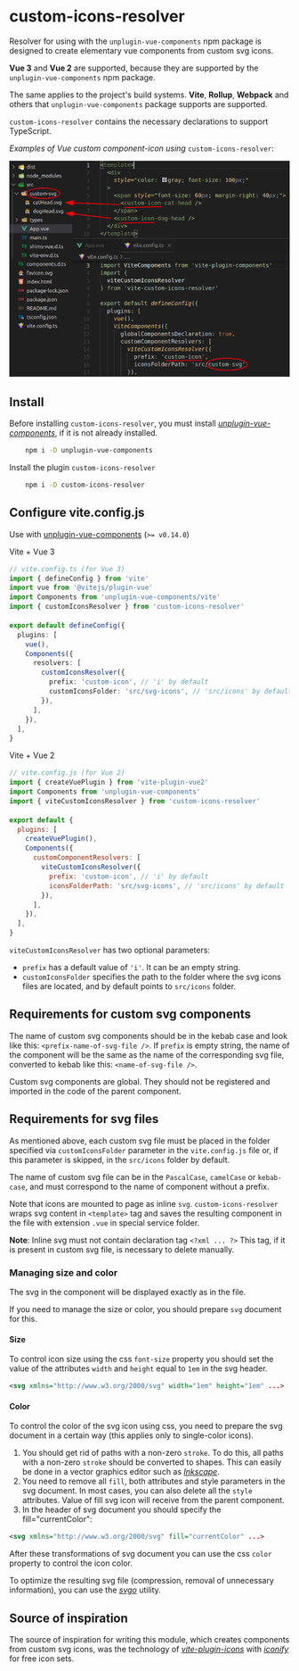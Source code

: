 # custom-icons-resolver

Resolver for using with the `unplugin-vue-components` npm package is designed to create elementary vue components from custom svg icons.

**Vue 3** and **Vue 2** are supported, because they are supported by the `unplugin-vue-components` npm package.

The same applies to the project's build systems. **Vite**, **Rollup**, **Webpack** and others that `unplugin-vue-components` package supports are supported.

`custom-icons-resolver` contains the necessary declarations to support TypeScript.

*Examples of Vue custom component-icon using* `custom-icons-resolver`:

![Vue custom component-icon examples](img/svg-components.png)

## Install

Before installing `custom-icons-resolver`, you must install [*unplugin-vue-components*](https://www.npmjs.com/package/unplugin-vue-components), if it is not already installed.

``` bash
    npm i -D unplugin-vue-components
```

Install the plugin `custom-icons-resolver`

``` bash
    npm i -D custom-icons-resolver
```

## Configure vite.config.js

Use with [unplugin-vue-components](https://github.com/antfu/unplugin-vue-components) (`>= v0.14.0`)

Vite + Vue 3

``` ts
// vite.config.ts (for Vue 3)
import { defineConfig } from 'vite'
import vue from '@vitejs/plugin-vue'
import Components from 'unplugin-vue-components/vite'
import { customIconsResolver } from 'custom-icons-resolver'

export default defineConfig({
  plugins: [
    vue(),
    Components({
      resolvers: [
        customIconsResolver({
          prefix: 'custom-icon', // 'i' by default
          customIconsFolder: 'src/svg-icons', // 'src/icons' by default
        }),
      ],
    }),
  ],
}
```

Vite + Vue 2

``` js
// vite.config.js (for Vue 2)
import { createVuePlugin } from 'vite-plugin-vue2'
import Components from 'unplugin-vue-components'
import { viteCustomIconsResolver } from 'custom-icons-resolver'

export default {
  plugins: [
    createVuePlugin(),
    Components({
      customComponentResolvers: [
        viteCustomIconsResolver({
          prefix: 'custom-icon', // 'i' by default
          iconsFolderPath: 'src/svg-icons', // 'src/icons' by default
        }),
      ],
    }),
  ],
}
```

`viteCustomIconsResolver` has two optional parameters:

* `prefix` has a default value of `'i'`. It can be an empty string.
* `customIconsFolder` specifies the path to the folder where the svg icons files are located, and by default points to `src/icons` folder.

## Requirements for custom svg components

The name of custom svg components should be in the kebab case and look like this: `<prefix-name-of-svg-file />`. If `prefix` is empty string, the name of the component will be the same as the name of the corresponding svg file, converted to kebab like this: `<name-of-svg-file />`.

Custom svg components are global. They should not be registered and imported in the code of the parent component.

## Requirements for svg files

As mentioned above, each custom svg file must be placed in the folder specified via `customIconsFolder` parameter in the `vite.config.js` file or, if this parameter is skipped, in the `src/icons` folder by default.

The name of custom svg file can be in the `PascalCase`, `camelCase` or `kebab-case`, and must correspond to the name of component without a prefix.

Note that icons are mounted to page as inline `svg`. `custom-icons-resolver` wraps svg content in `<template>` tag and saves the resulting component in the file with extension `.vue` in special service folder.

**Note**: Inline svg must not contain declaration tag
`<?xml ... ?>`
This tag, if it is present in custom svg file, is necessary to delete manually.

### Managing size and color

The svg in the component will be displayed exactly as in the file.

If you need to manage the size or color, you should prepare `svg` document for this.

#### Size

To control icon size using the css `font-size` property you should set the value of the attributes `width` and `height` equal to `1em` in the svg header.

``` xml
<svg xmlns="http://www.w3.org/2000/svg" width="1em" height="1em" ...>
```

#### Color

To control the color of the svg icon using css, you need to prepare the svg document in a certain way (this applies only to single-color icons).

1. You should get rid of paths with a non-zero `stroke`. To do this, all paths with a non-zero `stroke` should be converted to shapes. This can easily be done in a vector graphics editor such as [*Inkscape*](https://inkscape.org/).
2. You need to remove all `fill`, both attributes and style parameters in the svg document. In most cases, you can also delete all the `style` attributes. Value of fill svg icon will receive from the parent component.
3. In the header of svg document you should specify the fill="currentColor":

``` xml
<svg xmlns="http://www.w3.org/2000/svg" fill="currentColor" ...>
```

After these transformations of svg document you can use the css `color` property to control the icon color.

To optimize the resulting svg file (compression, removal of unnecessary information), you can use the [*svgo*](https://github.com/svg/svgo) utility.

## Source of inspiration

The source of inspiration for writing this module, which creates components from custom svg icons, was the technology of [*vite-plugin-icons*](https://www.npmjs.com/package/vite-plugin-icons) with [*iconify*](https://icon-sets.iconify.design/) for free icon sets.
